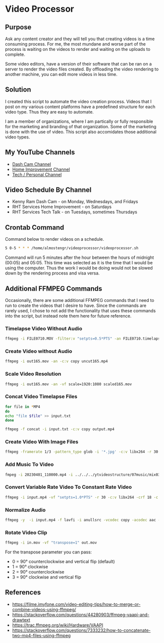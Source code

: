 # Video Processor

## Purpose

Ask any content creator and they will tell you that creating videos is a time consuming process.
For me, the most mundane and worse part of the process is waiting on the videos to render and waiting on
the uploads to complete.

Some video editors, have a version of their software that can be ran on a server to render the video files
created. By offloading the video rendering to another machine, you can edit more videos in less time.

## Solution

I created this script to automate the video creation process. Videos that I post on my various content
platforms have a predefined structure for each video type. Thus they are easy to automate. 

I am a member of organizations, where I am partically or fully responsible for the marketing and 
branding of that organization. Some of the marketing is done with the use of video. This script also 
accomidates those additional video types.

## My YouTube Channels

* [Dash Cam Channel](https://www.youtube.com/channel/UCB7rvymUaUbbig3skv2zvCQ?sub_confirmation=1)
* [Home Improvement Channel](https://www.youtube.com/channel/UC4HCouBLtXD1j1U_17aBqig?sub_confirmation=1)
* [Tech / Personal Channel](http://www.youtube.com/channel/UC4xp-TEEIAL-4XtMVvfRaQw?sub_confirmation=1)

## Video Schedule By Channel

* Kenny Ram Dash Cam - on Monday, Wednesdays, and Fridays
* RHT Services Home Improvement - on Saturdays
* RHT Services Tech Talk - on Tuesdays, sometimes Thursdays

## Crontab Command

Command below to render videos on a schedule.

```bash
5 0-5 * * * /home/almostengr/videoprocessor/videoprocessor.sh
```

Command will run 5 minutes after the hour between the hours of midnight (00:05) and 05:05. This time was selected
as it is the time that I would be using the computer. Thus the work I would be doing would not be slowed
down by the rendering process and visa versa.

## Additional FFMPEG Commands

Occasionally, there are some additional FFMPEG commands that I need to run to create the videos
that I desire to have. Since the commands are rarely used, I chose to not add the functionality
that uses these commands into the script, but instead note them here for future reference.

### Timelapse Video Without Audio

```bash
ffmpeg -i FILE0710.MOV -filter:v "setpts=0.5*PTS" -an FILE0710.timelapse.MOV
```

### Create Video without Audio

```bash
ffmpeg -i out165.mov -an -c:v copy uncut165.mp4
```

### Scale Video Resolution

```bash
ffmpeg -i out165.mov -an -vf scale=1920:1080 scaled165.mov
```

### Concat Video Timelapse Files

```bash
for file in *MP4
do
echo "file $file" >> input.txt
done

ffmpeg -f concat -i input.txt -c:v copy output.mp4
```

### Create Video With Image Files

```bash
ffmpeg -framerate 1/3 -pattern_type glob -i '*.jpg' -c:v libx264 -r 30 -pix_fmt yuv420p output.mp4
```

### Add Music To Video

```bash
fmpeg -i 20230401_110000.mp4 -i ../../../ytvideostructure/07music/mix03.mp3 -shortest -c:v copy -c:a copy -map 0:v:0 -map 1:a:0 output.mp4
```

### Convert Variable Rate Video To Constant Rate Video

```bash
ffmpeg -i input.mp4 -vf "setpts=1.0*PTS" -r 30 -c:v libx264 -crf 18 -c:a aac -b:a 192k output.mp4
```

### Normalize Audio

```bash
ffmpeg -y  -i input.mp4 -f lavfi -i anullsrc -vcodec copy -acodec aac -shortest output.mp3
```

### Rotate Video Clip

```bash
ffmpeg -i in.mov -vf "transpose=1" out.mov
```

For the transpose parameter you can pass:

* 0 = 90° counterclockwise and vertical flip (default)
* 1 = 90° clockwise
* 2 = 90° counterclockwise
* 3 = 90° clockwise and vertical flip

## References

* https://filme.imyfone.com/video-editing-tips/how-to-merge-or-combine-videos-using-ffmpeg/
* https://stackoverflow.com/questions/44280903/ffmpeg-vaapi-and-drawtext
* https://trac.ffmpeg.org/wiki/Hardware/VAAPI
* https://stackoverflow.com/questions/7333232/how-to-concatenate-two-mp4-files-using-ffmpeg

